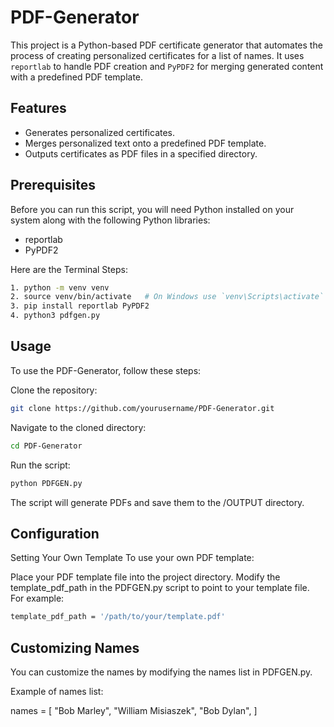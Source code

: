 # PDF-Generator

This project is a Python-based PDF certificate generator that automates the process of creating personalized certificates for a list of names. It uses `reportlab` to handle PDF creation and `PyPDF2` for merging generated content with a predefined PDF template.

## Features

- Generates personalized certificates.
- Merges personalized text onto a predefined PDF template.
- Outputs certificates as PDF files in a specified directory.

## Prerequisites

Before you can run this script, you will need Python installed on your system along with the following Python libraries:

- reportlab
- PyPDF2

Here are the Terminal Steps:

```bash
1. python -m venv venv
2. source venv/bin/activate   # On Windows use `venv\Scripts\activate`
3. pip install reportlab PyPDF2
4. python3 pdfgen.py
```
## Usage

To use the PDF-Generator, follow these steps:

Clone the repository:
```bash
git clone https://github.com/yourusername/PDF-Generator.git
```
Navigate to the cloned directory:
```bash
cd PDF-Generator
```
Run the script:
```bash
python PDFGEN.py
```
The script will generate PDFs and save them to the /OUTPUT directory.

## Configuration

Setting Your Own Template
To use your own PDF template:

Place your PDF template file into the project directory.
Modify the template_pdf_path in the PDFGEN.py script to point to your template file. For example:
```bash
template_pdf_path = '/path/to/your/template.pdf'
```
## Customizing Names
You can customize the names by modifying the names list in PDFGEN.py.

Example of names list:

names = [
    "Bob Marley",
    "William Misiaszek",
    "Bob Dylan",
]


